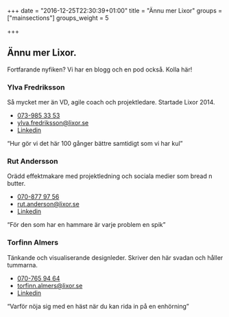 +++
date = "2016-12-25T22:30:39+01:00"
title = "Ännu mer Lixor"
groups = ["mainsections"]
groups_weight = 5

+++

## Ännu mer Lixor.
Fortfarande nyfiken? Vi har en blogg och en pod också. Kolla här!
<!--more-->

### Ylva Fredriksson
Så mycket mer än VD, agile coach och projektledare. Startade Lixor 2014.

* [073-985 33 53](tel:+46739853353)
* [ylva.fredriksson@lixor.se](mailto:ylva.fredriksson@lixor.se)
* [Linkedin](https://se.linkedin.com/in/ylvafredriksson)

“Hur gör vi det här 100 gånger bättre samtidigt som vi har kul”

### Rut Andersson
Orädd effektmakare med projektledning och sociala medier som bread n butter.

* [070-877 97 56](tel:+46708779756)
* [rut.anderson@lixor.se](mailto:rut.anderson@lixor.se)
* [Linkedin](https://se.linkedin.com/in/rutanderson)

“För den som har en hammare är varje problem en spik”

### Torfinn Almers
Tänkande och visualiserande designleder. Skriver den här svadan och håller tummarna.

* [070-765 94 64](tel:+46707659464)
* [torfinn.almers@lixor.se](mailto:torfinn.almers@lixor.se)
* [Linkedin](https://se.linkedin.com/in/torfinn)

“Varför nöja sig med en häst när du kan rida in på en enhörning”
